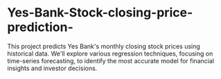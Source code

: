# Yes-Bank-Stock-closing-price-prediction-
This project predicts Yes Bank's monthly closing stock prices using historical data. We'll explore various regression techniques, focusing on time-series forecasting, to identify the most accurate model for financial insights and investor decisions.
